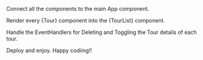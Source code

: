 <!-- Step 1 -->
Connect all the components to the main App component.

<!-- Step 2 -->
Render every {Tour} component into the {TourList} component.

<!-- Step 3 -->
Handle the EventHandlers for Deleting and Toggling the Tour details of each tour.

<!-- Step 4 -->
Deploy and enjoy. Happy codiing!!
